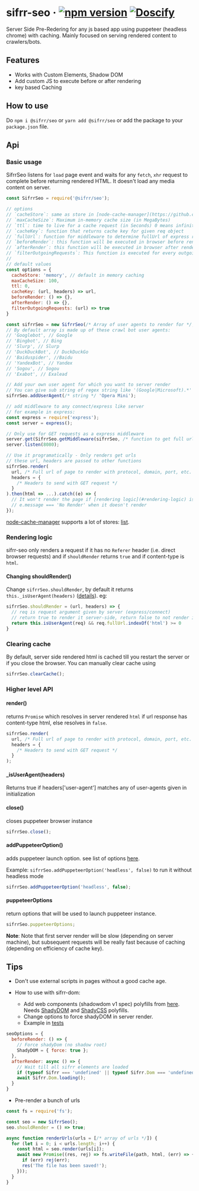 # sifrr-seo · [![npm version](https://img.shields.io/npm/v/@sifrr/seo.svg)](https://www.npmjs.com/package/@sifrr/seo) [![Doscify](https://img.shields.io/badge/API%20docs-Docsify-red.svg)](https://sifrr.github.io/sifrr/#/./packages/server/sifrr-seo/)

Server Side Pre-Redering for any js based app using puppeteer (headless chrome) with caching. Mainly focused on serving rendered content to crawlers/bots.

## Features

-   Works with Custom Elements, Shadow DOM
-   Add custom JS to execute before or after rendering
-   key based Caching

## How to use

Do `npm i @sifrr/seo` or `yarn add @sifrr/seo` or add the package to your `package.json` file.

## Api

### Basic usage

SifrrSeo listens for `load` page event and waits for any `fetch`, `xhr` request to complete before returning rendered HTML. It doesn't load any media content on server.

```js
const SifrrSeo = require('@sifrr/seo');

// options
// `cacheStore`: same as store in [node-cache-manager](https://github.com/BryanDonovan/node-cache-manager) options, default: memory store with 100MB storage
// `maxCacheSize`: Maximum in-memory cache size (in MegaBytes)
// `ttl`: time to live for a cache request (in Seconds) 0 means infinity
// `cacheKey`: function that returns cache key for given req object
// `fullUrl`: function for middleware to determine fullUrl of express request
// `beforeRender`: this function will be executed in browser before rendering, doesn't take any arguments
// `afterRender`: this function will be executed in browser after rendering, doesn't take any arguments
// `filterOutgoingRequests`: This function is executed for every outgoing request in sifrr renderer, if this return false request will be blocked, else it will be allowed
//
// default values
const options = {
  cacheStore: 'memory', // default in memory caching
  maxCacheSize: 100,
  ttl: 0,
  cacheKey: (url, headers) => url,
  beforeRender: () => {},
  afterRender: () => {},
  filterOutgoingRequests: (url) => true
}

const sifrrSeo = new SifrrSeo(/* Array of user agents to render for */, options);
// By default array is made up of these crawl bot user agents:
// 'Googlebot', // Google
// 'Bingbot', // Bing
// 'Slurp', // Slurp
// 'DuckDuckBot', // DuckDuckGo
// 'Baiduspider', //Baidu
// 'YandexBot', // Yandex
// 'Sogou', // Sogou
// 'Exabot', // Exalead

// Add your own user agent for which you want to server render
// You can give sub string of regex string like '(Google|Microsoft).*'
sifrrSeo.addUserAgent(/* string */ 'Opera Mini');

// add middleware to any connect/express like server
// for example in express:
const express = require('express');
const server = express();

// Only use for GET requests as a express middleware
server.get(SifrrSeo.getMiddleware(sifrrSeo, /* function to get full url from express request */ expressReq => `http://127.0.0.1:80${expressReq.originalUrl}`));
server.listen(8080);

// Use it programatically - Only renders get urls
// these url, headers are passed to other functions
sifrrSeo.render(
  url, /* Full url of page to render with protocol, domain, port, etc. */,
  headers = {
    /* Headers to send with GET request */
  }
).then(html => ...).catch((e) => {
  // It won't render the page if [rendering logic](#rendering-logic) is not satisfied and will throw error.
  // e.message === 'No Render' when it doesn't render
});
```

[node-cache-manager](https://github.com/BryanDonovan/node-cache-manager) supports a lot of stores: [list](https://github.com/BryanDonovan/node-cache-manager#store-engines).

### Rendering logic

sifrr-seo only renders a request if it has no `Referer` header (i.e. direct browser requests) and if `shouldRender` returns `true` and if content-type is `html`.

#### Changing shouldRender()

Change `sifrrSeo.shouldRender`, by default it returns `this._isUserAgent(headers)` ([details](#isUserAgent)). eg:

```js
sifrrSeo.shouldRender = (url, headers) => {
  // req is request argument given by server (express/connect)
  // return true to render it server-side, return false to not render it.
  return this.isUserAgent(req) && req.fullUrl.indexOf('html') >= 0
}
```

### Clearing cache

By default, server side rendered html is cached till you restart the server or if you close the browser. You can manually clear cache using

```js
sifrrSeo.clearCache();
```

### Higher level API

#### render()

returns `Promise` which resolves in server rendered `html` if url response has content-type html, else resolves in `false`.

```js
sifrrSeo.render(
  url, /* Full url of page to render with protocol, domain, port, etc. */,
  headers = {
    /* Headers to send with GET request */
  }
);
```

#### \_isUserAgent(headers)

Returns true if headers['user-agent'] matches any of user-agents given in initialization

#### close()

closes puppeteer browser instance

```js
sifrrSeo.close();
```

#### addPuppeteerOption()

adds puppeteer launch option. see list of options [here](https://github.com/GoogleChrome/puppeteer/blob/master/docs/api.md#puppeteerlaunchoptions).

Example: `sifrrSeo.addPuppeteerOption('headless', false)` to run it without headless mode

```js
sifrrSeo.addPuppeteerOption('headless', false);
```

#### puppeteerOptions

return options that will be used to launch puppeteer instance.

```js
sifrrSeo.puppeteerOptions;
```

**Note**: Note that first server render will be slow (depending on server machine), but subsequent requests will be really fast because of caching (depending on efficiency of cache key).

## Tips

-   Don't use external scripts in pages without a good cache age.

-   How to use with sifrr-dom:

    -   Add web components (shadowdom v1 spec) polyfills from [here](https://github.com/webcomponents/webcomponentsjs). Needs [ShadyDOM](https://github.com/webcomponents/shadydom) and [ShadyCSS](https://github.com/webcomponents/shadycss) polyfills.
    -   Change options to force shadyDOM in server render.
    -   Example in [tests](./test/public/server.js)

```js
seoOptions = {
  beforeRender: () => {
    // Force shadyDom (no shadow root)
    ShadyDOM = { force: true };
  },
  afterRender: async () => {
    // Wait till all sifrr elements are loaded
    if (typeof Sifrr === 'undefined' || typeof Sifrr.Dom === 'undefined') return false;
    await Sifrr.Dom.loading();
  }
}
```

-   Pre-render a bunch of urls

```js
const fs = require('fs');

const seo = new SifrrSeo();
seo.shouldRender = () => true;

async function renderUrls(urls = [/* array of urls */]) {
  for (let i = 0; i < urls.length; i++) {
    const html = seo.render(urls[i]);
    await new Promise((res, rej) => fs.writeFile(path, html, (err) => {
      if (err) rej(err);
      res('The file has been saved!');
    }));
  }
}
```
